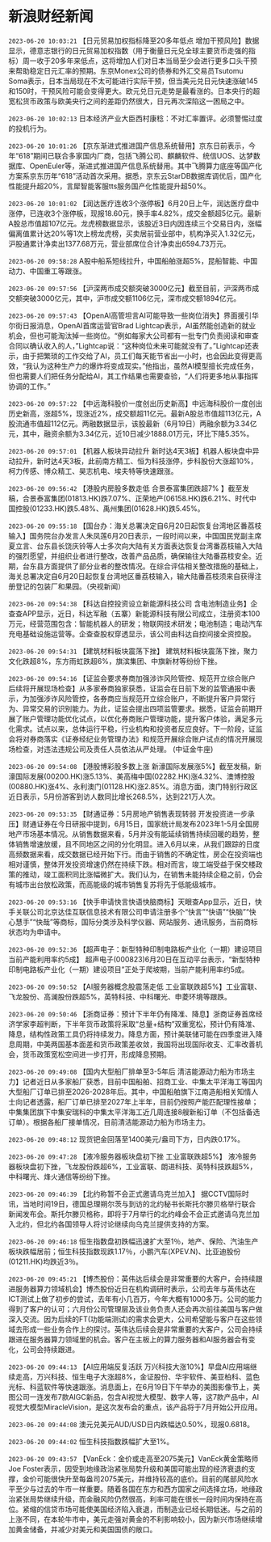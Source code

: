 # 新浪财经新闻
`2023-06-20 10:03:21` 【日元贸易加权指标降至20多年低点 增加干预风险】数据显示，德意志银行的日元贸易加权指数（用于衡量日元兑全球主要货币走强的指标）周一收于20多年来低点，这将增加人们对日本当局至少会进行更多口头干预来帮助稳定日元汇率的预期。东京Monex公司的债券和外汇交易员Tsutomu Soma表示，日本当局现在不太可能进行实际干预，但当美元兑日元快速涨破145和150时，干预风险可能会变得更大。欧元兑日元走势是最看涨的。日本央行的超宽松货币政策与欧美央行之间的差距仍然很大，日元再次深陷这一困局之中。

`2023-06-20 10:02:13` 日本经济产业大臣西村康稔：不对汇率置评。必须警惕过度的投机行为。

`2023-06-20 10:01:26` 【京东渐进式推进国产信息系统替用】京东日前表示，今年“618”期间已联合多家国内厂商，包括飞腾公司、麒麟软件、统信UOS、达梦数据库、OpenEuler等，渐进式推进国产信息系统替用。其中飞腾算力底座等国产化方案系京东历年“618”活动首次采用。据悉，京东云StarDB数据库调优后，国产化性能提升超20%，言犀智能客服tts服务国产化性能提升超50%。

`2023-06-20 10:01:02` 【润达医疗连收3个涨停板】6月20日上午，润达医疗盘中涨停，已连收3个涨停板，现报18.60元，换手率4.82%，成交金额超5亿元。最新A股总市值超107亿元。龙虎榜数据显示，该股近3日内因连续三个交易日内，涨幅偏离值累计达20%等1次上榜龙虎榜，买卖居前营业部中，机构净买入1.32亿元，沪股通累计净卖出1377.68万元，营业部席位合计净卖出6594.73万元。

`2023-06-20 09:58:28` A股中船系短线拉升，中国船舶涨超5%，昆船智能、中国动力、中国重工等跟涨。

`2023-06-20 09:57:56` 【沪深两市成交额突破3000亿元】截至目前，沪深两市成交额突破3000亿元，其中，沪市成交额1106亿元，深市成交额1894亿元。

`2023-06-20 09:57:43` 【OpenAI高管坦言AI可能导致一些岗位消失】界面援引华尔街日报消息，OpenAI首席运营官Brad Lightcap表示，AI虽然能创造新的就业机会，但也可能淘汰掉一些岗位。“例如每家大公司都有一批专门负责阅读和审查合同以确认收入的人，”Lightcap说：“这种岗位未来可能就没有了。”Lightcap还表示，由于把繁琐的工作交给了AI，员工们每天能节省出一小时，也会因此变得更高效，“我认为这种生产力的爆炸将变成现实。”他指出，虽然AI模型擅长完成任务，但也需要人们把任务分配给AI，其工作结果也需要查验，“人们将更多地从事指挥协调的工作。”

`2023-06-20 09:57:22` 【中远海科股价一度创出历史新高】中远海科股价一度创出历史新高，涨超5%，现涨近2%，成交额超11亿元。最新A股总市值超113亿元，A股流通市值超112亿元。两融数据显示，该股最新（6月19日）两融余额为3.34亿元，其中，融资余额为3.34亿元，近10日减少1888.01万元，环比下降5.35%。

`2023-06-20 09:57:01` 【机器人板块异动拉升 新时达4天3板】机器人板块盘中异动拉升，新时达4天3板，此前南方精工、恒为科技涨停，步科股份大涨超10%，柯力传感、博众精工、昊志机电、埃夫特等快速跟涨。

`2023-06-20 09:56:42` 【港股内房股多数走低 合景泰富集团跌超7% 】截至发稿，合景泰富集团(01813.HK)跌7.07%、正荣地产(06158.HK)跌6.21%、时代中国控股(01233.HK)跌5.48%、禹州集团(01628.HK)跌5.45%。

`2023-06-20 09:55:18` 【国台办：海关总署决定自6月20日起恢复台湾地区番荔枝输入】国务院台办发言人朱凤莲6月20日表示，一段时间以来，中国国民党副主席夏立言、台东县长饶庆铃等人士多次向大陆有关方面表达恢复台湾番荔枝输入大陆的强烈愿望，并组织业者进行整改，改善产品品质，确保输往大陆番荔枝安全。近期，台东县方面提供了部分业者的整改情况。在综合评估相关整改措施的基础上，海关总署决定自6月20日起恢复台湾地区番荔枝输入，输大陆番荔枝须来自获得注册登记的包装厂和果园。（央视新闻）

`2023-06-20 09:54:38` 【科达自控投资设立新能源科技公司 含电池制造业务】企查查APP显示，近日，科达军融（五寨）新能源科技有限公司成立，注册资本100万元，经营范围包含：智能机器人的研发；物联网技术研发；电池制造；电动汽车充电基础设施运营等。企查查股权穿透显示，该公司由科达自控间接全资控股。

`2023-06-20 09:54:31` 【建筑材料板块震荡下挫】 建筑材料板块震荡下挫，聚力文化跌超8%，东方雨虹跌超6%，旗滨集团、中旗新材等纷纷下挫。

`2023-06-20 09:54:16` 【证监会要求券商加强涉诈风险管控、规范开立综合账户 后续将开展现场检查】从多家券商独家获悉，证监会在日前下发的监管通报中表示，为加强涉诈风险管控，各券商应当规范开立综合账户，不断提升客户异常行为、异常交易的识别能力。为此，证监会提出四项监管要求。据悉，证监会前期开展了账户管理功能优化试点，以优化券商账户管理功能，提升客户体验，满足多元化需求。试点以来，总体运行平稳，行业机构和投资者反应良好。下一阶段，证监会将对券商落实《证券经纪业务管理办法》和规范开展综合账户试点的情况开展现场检查，对违法违规公司及责任人员依法从严处理。 (中证金牛座)

`2023-06-20 09:54:08` 【港股博彩股多数上涨 新濠国际发展涨5%】截至发稿，新濠国际发展(00200.HK)涨5.13%、美高梅中国(02282.HK)涨4.32%、澳博控股(00880.HK)涨4%、永利澳门(01128.HK)涨2.85%。消息方面，澳门特别行政区近日表示，5月份游客到访人数同比增长268.5%，达到221万人次。

`2023-06-20 09:53:35` 【财通证券：5月房地产销售表现转弱 开发投资进一步承压】财通证券在今日研报中提到，6月15日，国家统计局发布2023年1-5月全国房地产市场基本情况。从销售数据来看，5月并没有能延续销售持续回暖的趋势，整体销售增速放缓，且不同地区之间的分化明显。进入6月以来，从我们跟踪的日度高频数据来看，成交数据已经开始下行。而由于销售的不确定性，房企在投资端也相对谨慎，整体开发投资增速仍然在持续下跌。相对而言，竣工端受益于保交楼政策的推动，竣工面积同比涨幅微扩大。我们认为，在销售未能持续企稳之前，仍会有城市出台放松政策，而高能级的城市销售复苏将先于低能级城市。

`2023-06-20 09:53:16` 【快手申请快言快语快脑商标】天眼查App显示，近日，快手关联公司北京达佳互联信息技术有限公司申请注册多个“快言”“快语”“快脑”“快心慧手”“快哉”等商标，国际分类涉及科学仪器、网站服务、通讯服务，当前商标状态均为申请中。

`2023-06-20 09:52:36` 【超声电子：新型特种印制电路板产业化（一期）建设项目当前产能利用率约5成】 超声电子(000823)6月20日在互动平台表示，“新型特种印制电路板产业化（一期）建设项目”正处于爬坡期，当前产能利用率约5成。

`2023-06-20 09:50:52` 【AI服务器概念股震荡走低 工业富联跌超5%】工业富联、飞龙股份、高澜股份跌超5%，英特科技、中科曙光、申菱环境等跟跌。

`2023-06-20 09:50:46` 【浙商证券：预计下半年仍有降准、降息】浙商证券首席经济学家李超判断，下半年货币政策将采取“总量+结构”双重宽松，预计仍有降准、降息，结构性政策工具仍将持续发力。降息方面，预计美联储可能在四季度进入降息周期，中美两国基本面差和货币政策差收敛，我国将出现国际收支、汇率改善机会，货币政策宽松空间进一步打开，形成降息预期。

`2023-06-20 09:49:08` 【国内大型船厂排单至3-5年后 清洁能源动力船为市场主力】记者近日从多家船厂获悉，目前中国船舶、招商工业、中集太平洋海工等国内大型船厂订单已排至2026-2028年后。其中，中国船舶旗下江南造船相关知情人士向记者透露，船厂订单已排至2027年上半年，目前仍按照产能匹配理性接单；中集集团旗下中集安瑞科的中集太平洋海工近几周连接8艘新船订单（不包括备选订单）。根据各船厂接单情况，目前清洁能源动力船为市场主力。

`2023-06-20 09:48:12` 现货钯金回落至1400美元/盎司下方，日内跌0.17%。

`2023-06-20 09:47:28` 【液冷服务器板块盘初下挫 工业富联跌超5%】 液冷服务器板块盘初下挫，飞龙股份跌超6%，工业富联、朗进科技、英特科技跌超5%，中科曙光、烽火通信等纷纷下挫。

`2023-06-20 09:46:39` 【北约称暂不会正式邀请乌克兰加入】 据CCTV国际时讯，当地时间19日，德国总理朔尔茨与到访的北约秘书长斯托尔滕贝格举行联合新闻发布会。斯托尔滕贝格称，即将于7月举行的北约峰会不会正式邀请乌克兰加入北约，但北约各国领导人将讨论继续向乌克兰提供支持的方案。

`2023-06-20 09:46:18` 恒生指数盘初跌幅迅速扩大至1％，地产、保险、汽油生产板块跌幅居前；恒生科技指数现跌1.17％，小鹏汽车(XPEV.N)、比亚迪股份(01211.HK)均跌近3％。

`2023-06-20 09:45:21` 【博杰股份：英伟达后续会是非常重要的大客户，会持续跟进服务器算力领域机会】博杰股份近日在机构调研时表示，公司去年与英伟达在ICT测试上做了初步的尝试，去年有小几百万，今年大概有1000多万。公司的能力得到了客户的认可；六月份公司管理层及该业务负责人还会再次前往美国与客户做深入交流。因为后续的FT(功能端测试)的需求会更大，公司希望能与客户在这些领域去形成一些业务合作上的探讨。英伟达后续会是非常重要的大客户，公司会持续跟进在服务器算力领域里的机会。客户在主板上的算力服务器和AI服务器会有变化，公司会持续跟进。

`2023-06-20 09:44:13` 【AI应用端反复活跃 万兴科技大涨10%】早盘AI应用端继续走高，万兴科技、恒生电子大涨超8%，金证股份、华宇软件、美亚柏科、蓝色光标、科蓝软件等快速跟涨。消息面上，在6月19日下午举办的美图影像节上，美图公司一连发布7款AIGC新品，包含AI视觉大模型、数字人等，这7款产品中，AI视觉大模型MiracleVision，是这次发布会的重点，该产品将于7月开始公开应用。

`2023-06-20 09:44:08` 澳元兑美元AUD/USD日内跌幅达0.50%，现报0.6818。

`2023-06-20 09:44:02` 恒生科技指数跌幅扩大至1%。

`2023-06-20 09:43:57` 【VanEck：金价或走高至2075美元】VanEck黄金策略师Joe Foster表示，因受到地缘政治紧张局势升级和美国可能出现的经济衰退的支撑，金价可能很快升至每盎司2075美元，并维持较高的底价。目前的尾部风险水平至少与过去的牛市一样重要。随着各国在东方和西方国家之间选择立场，地缘政治紧张局势继续升级，而金融风险仍然很高，利率可能在很长一段时间内保持在高位。紧缩的信贷市场可能使美国经济陷入衰退，而制造业已经长期低迷。与之前的上涨不同，在本轮牛市中，美元走强对黄金的不利影响较小，因为新兴市场继续增加黄金储备，并减少对美元和美国国债的敞口。

